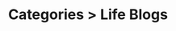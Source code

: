 ---
title: Categories > Life Blogs
layout: category-list
category: life-blogs
permalink: /blog/categories/life-blogs/
---